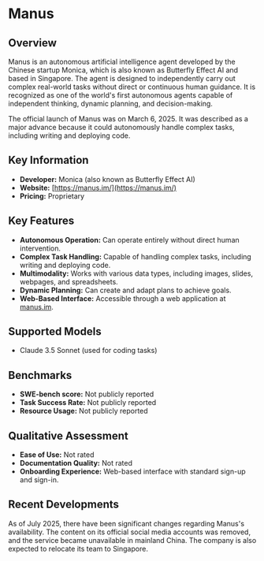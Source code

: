 # Manus

## Overview

Manus is an autonomous artificial intelligence agent developed by the Chinese startup Monica, which is also known as Butterfly Effect AI and based in Singapore. The agent is designed to independently carry out complex real-world tasks without direct or continuous human guidance. It is recognized as one of the world's first autonomous agents capable of independent thinking, dynamic planning, and decision-making.

The official launch of Manus was on March 6, 2025. It was described as a major advance because it could autonomously handle complex tasks, including writing and deploying code.

## Key Information

- **Developer:** Monica (also known as Butterfly Effect AI)
- **Website:** [https://manus.im/](https://manus.im/)
- **Pricing:** Proprietary

## Key Features

*   **Autonomous Operation:** Can operate entirely without direct human intervention.
*   **Complex Task Handling:** Capable of handling complex tasks, including writing and deploying code.
*   **Multimodality:** Works with various data types, including images, slides, webpages, and spreadsheets.
*   **Dynamic Planning:** Can create and adapt plans to achieve goals.
*   **Web-Based Interface:** Accessible through a web application at [manus.im](https://manus.im/).

## Supported Models

- Claude 3.5 Sonnet (used for coding tasks)

## Benchmarks

- **SWE-bench score:** Not publicly reported
- **Task Success Rate:** Not publicly reported
- **Resource Usage:** Not publicly reported

## Qualitative Assessment

- **Ease of Use:** Not rated
- **Documentation Quality:** Not rated
- **Onboarding Experience:** Web-based interface with standard sign-up and sign-in.

## Recent Developments

As of July 2025, there have been significant changes regarding Manus's availability. The content on its official social media accounts was removed, and the service became unavailable in mainland China. The company is also expected to relocate its team to Singapore.
